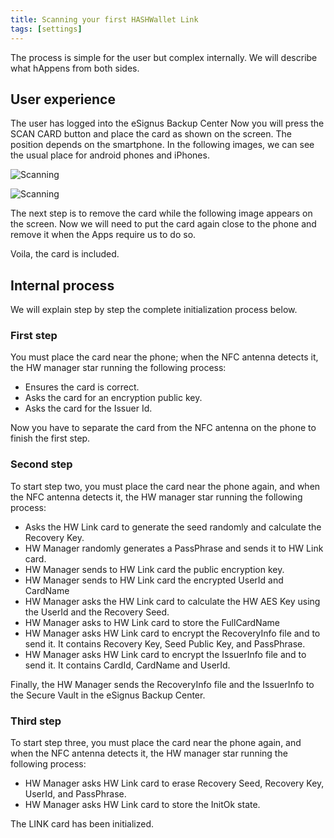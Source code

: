 ```yaml
---
title: Scanning your first HASHWallet Link
tags: [settings]
---
```


The process is simple for the user but complex internally. We will describe what hAppens from both sides.

## User experience

The user has logged into the eSignus Backup Center Now you will press the SCAN CARD button and place the card as shown on the screen. The position depends on the smartphone. In the following images, we can see the usual place for android phones and iPhones.

![Scanning](https://uc5a89db489904258a29803b7cd1.dl.dropboxusercontent.com/cd/0/inline/BtBpoMhj0OBg0fQI4CZnksdPqiTtGF8IegcDpztQDQ1LFqv887tuNmrrpugBHoliTERNhTM7K4TRAL3C_HvYf0ecp6Gf_h8lDqPESGaV9Q_zxc2xoDYLWA9ty6XqSqzeteHVcUOPECRIEGYZ_AUzBV2BOfDLOb4hcf6EB-ypY3LaNw/file#)

![Scanning](https://ucf4cbec683beb953e2bc21c2ed1.dl.dropboxusercontent.com/cd/0/inline/BtD0KaKWV0WCgH8vGbDHX6Sk7CsYATSaOD1ENl-goEE-mS1D9A2C9A6Hva5Hl81WTfNlGycxSy_wWWlxtZw0-fm-awHvJ46UyXzJ-hRoWFDI9Th7rBngTzBJPDaxswQD3uhjl6XEtfavh0_eHGqY7I8lhL-C2ARCiA9-IJvAadJwuQ/file#)

The next step is to remove the card while the following image appears on the screen. Now we will need to put the card again close to the phone and remove it when the Apps require us to do so.

Voila, the card is included.

## Internal process

We will explain step by step the complete initialization process below.

### First step

You must place the card near the phone; when the NFC antenna detects it, the HW manager star running the following process:

- Ensures the card is correct.
- Asks the card for an encryption public key.
- Asks the card for the Issuer Id.

Now you have to separate the card from the NFC antenna on the phone to finish the first step.

### Second step

To start step two, you must place the card near the phone again, and when the NFC antenna detects it, the HW manager star running the following process:

- Asks the HW Link card to generate the seed randomly and calculate the Recovery Key.
- HW Manager randomly generates a PassPhrase and sends it to HW Link card.
- HW Manager sends to HW Link card the public encryption key.
- HW Manager sends to HW Link card the encrypted UserId and CardName
- HW Manager asks the HW Link card to calculate the HW AES Key using the UserId and the Recovery Seed.
- HW Manager asks to HW Link card to store the FullCardName
- HW Manager asks HW Link card to encrypt the RecoveryInfo file and to send it. It contains Recovery Key, Seed Public Key, and PassPhrase.
- HW Manager asks HW Link card to encrypt the IssuerInfo file and to send it. It contains CardId, CardName and UserId.

Finally, the HW Manager sends the RecoveryInfo file and the IssuerInfo to the Secure Vault in the eSignus Backup Center.

### Third step

To start step three, you must place the card near the phone again, and when the NFC antenna detects it, the HW manager star running the following process:

- HW Manager asks HW Link card to erase Recovery Seed, Recovery Key, UserId, and PassPhrase.
- HW Manager asks HW Link card to store the InitOk state.

The LINK card has been initialized.
